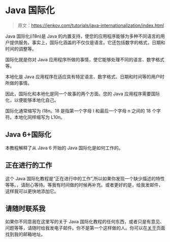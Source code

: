 # Java 国际化

> 原文：<https://jenkov.com/tutorials/java-internationalization/index.html>

Java 国际化(i18n)是 Java 的内置支持，使您的应用程序能够为多种不同语言的用户提供服务。事实上，国际化涵盖的不仅仅是语言。它还包括数字的格式，日期和时间的调整等。

国际化就是你对 Java 应用程序所做的事情，使它能够处理不同的语言、数字格式等。

本地化是 Java 应用程序在适应具有特定语言、数字格式、日期和时间等的用户时所做的事情。

因此，国际化和本地化是同一个故事的两个方面。您的 Java 应用程序需要国际化，以便能够本地化自己。

国际化通常缩写为 i18n。18 是指第一个字母 I 和最后一个字母 n 之间的 18 个字符。本地化同样缩写为 L10n。

## Java 6+国际化

本教程解释了从 Java 6 开始的 Java 国际化是如何工作的。

## 正在进行的工作

这个 Java 国际化教程是“正在进行中的工作”,所以如果你发现一个缺少描述的特性等等。，请耐心等待。等我有时间做的时候再补充。或者更好的是，给我发邮件，这样我可以更快地添加它。

## 请随时联系我

如果你不同意我在这里写的关于 Java 国际化教程的任何东西，或者只是有意见、问题等等，请随时给我发电子邮件。你不是第一个这样做的人。你可以在[关于](http://jenkov.com/about/index.html)页面找到我的邮箱地址。